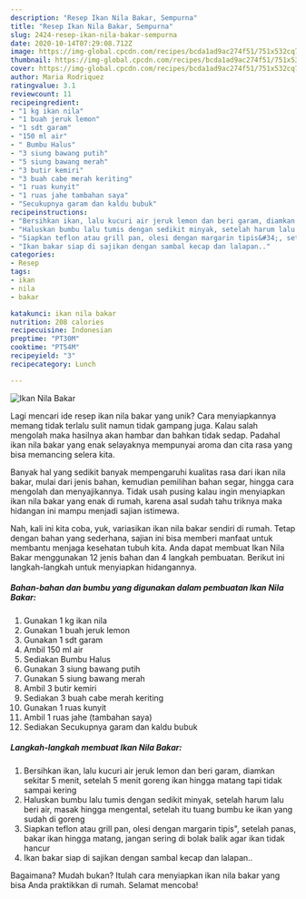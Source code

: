 ```yaml
---
description: "Resep Ikan Nila Bakar, Sempurna"
title: "Resep Ikan Nila Bakar, Sempurna"
slug: 2424-resep-ikan-nila-bakar-sempurna
date: 2020-10-14T07:29:08.712Z
image: https://img-global.cpcdn.com/recipes/bcda1ad9ac274f51/751x532cq70/ikan-nila-bakar-foto-resep-utama.jpg
thumbnail: https://img-global.cpcdn.com/recipes/bcda1ad9ac274f51/751x532cq70/ikan-nila-bakar-foto-resep-utama.jpg
cover: https://img-global.cpcdn.com/recipes/bcda1ad9ac274f51/751x532cq70/ikan-nila-bakar-foto-resep-utama.jpg
author: Maria Rodriquez
ratingvalue: 3.1
reviewcount: 11
recipeingredient:
- "1 kg ikan nila"
- "1 buah jeruk lemon"
- "1 sdt garam"
- "150 ml air"
- " Bumbu Halus"
- "3 siung bawang putih"
- "5 siung bawang merah"
- "3 butir kemiri"
- "3 buah cabe merah keriting"
- "1 ruas kunyit"
- "1 ruas jahe tambahan saya"
- "Secukupnya garam dan kaldu bubuk"
recipeinstructions:
- "Bersihkan ikan, lalu kucuri air jeruk lemon dan beri garam, diamkan sekitar 5 menit, setelah 5 menit goreng ikan hingga matang tapi tidak sampai kering"
- "Haluskan bumbu lalu tumis dengan sedikit minyak, setelah harum lalu beri air, masak hingga mengental, setelah itu tuang bumbu ke ikan yang sudah di goreng"
- "Siapkan teflon atau grill pan, olesi dengan margarin tipis&#34;, setelah panas, bakar ikan hingga matang, jangan sering di bolak balik agar ikan tidak hancur"
- "Ikan bakar siap di sajikan dengan sambal kecap dan lalapan.."
categories:
- Resep
tags:
- ikan
- nila
- bakar

katakunci: ikan nila bakar 
nutrition: 208 calories
recipecuisine: Indonesian
preptime: "PT30M"
cooktime: "PT54M"
recipeyield: "3"
recipecategory: Lunch

---
```



![Ikan Nila Bakar](https://img-global.cpcdn.com/recipes/bcda1ad9ac274f51/751x532cq70/ikan-nila-bakar-foto-resep-utama.jpg)

Lagi mencari ide resep ikan nila bakar yang unik? Cara menyiapkannya memang tidak terlalu sulit namun tidak gampang juga. Kalau salah mengolah maka hasilnya akan hambar dan bahkan tidak sedap. Padahal ikan nila bakar yang enak selayaknya mempunyai aroma dan cita rasa yang bisa memancing selera kita.

Banyak hal yang sedikit banyak mempengaruhi kualitas rasa dari ikan nila bakar, mulai dari jenis bahan, kemudian pemilihan bahan segar, hingga cara mengolah dan menyajikannya. Tidak usah pusing kalau ingin menyiapkan ikan nila bakar yang enak di rumah, karena asal sudah tahu triknya maka hidangan ini mampu menjadi sajian istimewa.




Nah, kali ini kita coba, yuk, variasikan ikan nila bakar sendiri di rumah. Tetap dengan bahan yang sederhana, sajian ini bisa memberi manfaat untuk membantu menjaga kesehatan tubuh kita. Anda dapat membuat Ikan Nila Bakar menggunakan 12 jenis bahan dan 4 langkah pembuatan. Berikut ini langkah-langkah untuk menyiapkan hidangannya.

<!--inarticleads1-->

##### Bahan-bahan dan bumbu yang digunakan dalam pembuatan Ikan Nila Bakar:

1. Gunakan 1 kg ikan nila
1. Gunakan 1 buah jeruk lemon
1. Gunakan 1 sdt garam
1. Ambil 150 ml air
1. Sediakan  Bumbu Halus
1. Gunakan 3 siung bawang putih
1. Gunakan 5 siung bawang merah
1. Ambil 3 butir kemiri
1. Sediakan 3 buah cabe merah keriting
1. Gunakan 1 ruas kunyit
1. Ambil 1 ruas jahe (tambahan saya)
1. Sediakan Secukupnya garam dan kaldu bubuk




<!--inarticleads2-->

##### Langkah-langkah membuat Ikan Nila Bakar:

1. Bersihkan ikan, lalu kucuri air jeruk lemon dan beri garam, diamkan sekitar 5 menit, setelah 5 menit goreng ikan hingga matang tapi tidak sampai kering
1. Haluskan bumbu lalu tumis dengan sedikit minyak, setelah harum lalu beri air, masak hingga mengental, setelah itu tuang bumbu ke ikan yang sudah di goreng
1. Siapkan teflon atau grill pan, olesi dengan margarin tipis&#34;, setelah panas, bakar ikan hingga matang, jangan sering di bolak balik agar ikan tidak hancur
1. Ikan bakar siap di sajikan dengan sambal kecap dan lalapan..




Bagaimana? Mudah bukan? Itulah cara menyiapkan ikan nila bakar yang bisa Anda praktikkan di rumah. Selamat mencoba!
